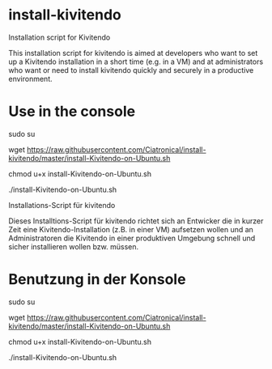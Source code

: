 # install-kivitendo

Installation script for Kivitendo

This installation script for kivitendo is aimed at developers who want to set up a Kivitendo installation in a short time (e.g. in a VM) and at administrators who want or need to install kivitendo quickly and securely in a productive environment.

# Use in the console

sudo su

wget https://raw.githubusercontent.com/Ciatronical/install-kivitendo/master/install-Kivitendo-on-Ubuntu.sh 

chmod u+x install-Kivitendo-on-Ubuntu.sh

./install-Kivitendo-on-Ubuntu.sh




Installations-Script für kivitendo

Dieses Installtions-Script für kivitendo richtet sich an Entwicker die in kurzer Zeit eine Kivitendo-Installation (z.B. in einer VM) aufsetzen wollen und an Administratoren die Kivitendo in einer produktiven Umgebung schnell und sicher installieren wollen bzw. müssen.

# Benutzung in der Konsole

sudo su

wget https://raw.githubusercontent.com/Ciatronical/install-kivitendo/master/install-Kivitendo-on-Ubuntu.sh 

chmod u+x install-Kivitendo-on-Ubuntu.sh

./install-Kivitendo-on-Ubuntu.sh

